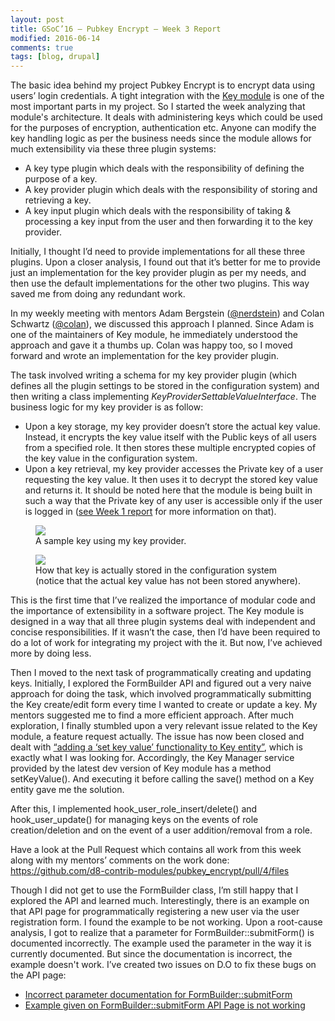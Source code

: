 ```yaml
---
layout: post
title: GSoC’16 – Pubkey Encrypt – Week 3 Report
modified: 2016-06-14
comments: true
tags: [blog, drupal]
---
```


The basic idea behind my project Pubkey Encrypt is to encrypt data using users’ login credentials. A tight integration with the <a href="https://www.drupal.org/project/key">Key module</a> is one of the most important parts in my project. So I started the week analyzing that module's architecture. It deals with administering keys which could be used for the purposes of encryption, authentication etc. Anyone can modify the key handling logic as per the business needs since the module allows for much extensibility via these three plugin systems:

* A key type plugin which deals with the responsibility of defining the purpose of a key.
* A key provider plugin which deals with the responsibility of storing and retrieving a key.
* A key input plugin which deals with the responsibility of taking & processing a key input from the user and then forwarding it to the key provider.

Initially, I thought I’d need to provide implementations for all these three plugins. Upon a closer analysis, I found out that it’s better for me to provide just an implementation for the key provider plugin as per my needs, and then use the default implementations for the other two plugins. This way saved me from doing any redundant work.

In my weekly meeting with mentors Adam Bergstein (<a href ='https://www.drupal.org/u/nerdstein'>@nerdstein</a>) and Colan Schwartz (<a href='https://www.drupal.org/u/colan'>@colan</a>), we discussed this approach I planned. Since Adam is one of the maintainers of Key module, he immediately understood the approach and gave it a thumbs up. Colan was happy too, so I moved forward and wrote an implementation for the key provider plugin.

The task involved writing a schema for my key provider plugin (which defines all the plugin settings to be stored in the configuration system) and then writing a class implementing <i>KeyProviderSettableValueInterface</i>. The business logic for my key provider is as follow:

* Upon a key storage, my key provider doesn’t store the actual key value. Instead, it encrypts the key value itself with the Public keys of all users from a specified role. It then stores these multiple encrypted copies of the key value in the configuration system.
* Upon a key retrieval, my key provider accesses the Private key of a user requesting the key value. It then uses it to decrypt the stored key value and returns it. It should be noted here that the module is being built in such a way that the Private key of any user is accessible only if the user is logged in (<a href="http://www.talhaparacha.com/gsoc-2016-week-1-report/">see Week 1 report</a> for more information on that).


<figure>
  <img src="http://www.talhaparacha.com/key-provider.png">
  <figcaption>
  A sample key using my key provider.
  </figcaption>
</figure>

<figure>
  <img src="http://www.talhaparacha.com/key-configuration.png">
  <figcaption>
  How that key is actually stored in the configuration system (notice that the actual key value has not been stored anywhere).
  </figcaption>
</figure>

This is the first time that I’ve realized the importance of modular code and the importance of extensibility in a software project. The Key module is designed in a way that all three plugin systems deal with independent and concise responsibilities. If it wasn’t the case, then I’d have been required to do a lot of work for integrating my project with the it. But now, I’ve achieved more by doing less.

Then I moved to the next task of programmatically creating and updating keys. Initially, I explored the FormBuilder API and figured out a very naive approach for doing the task, which involved programmatically submitting the Key create/edit form every time I wanted to create or update a key. My mentors suggested me to find a more efficient approach. After much exploration, I finally stumbled upon a very relevant issue related to the Key module, a feature request actually. The issue has now been closed and dealt with <a href="https://www.drupal.org/node/2693145">“adding a ‘set key value’ functionality to Key entity”</a>, which is exactly what I was looking for. Accordingly, the Key Manager service provided by the latest dev version of Key module has a method setKeyValue(). And executing it before calling the save() method on a Key entity gave me the solution.

After this, I implemented hook_user_role_insert/delete() and hook_user_update() for managing keys on the events of role creation/deletion and on the event of a user addition/removal from a role.

Have a look at the Pull Request which contains all work from this week along with my mentors’ comments on the work done: <a href="https://github.com/d8-contrib-modules/pubkey_encrypt/pull/4/files">https://github.com/d8-contrib-modules/pubkey_encrypt/pull/4/files</a>

Though I did not get to use the FormBuilder class, I’m still happy that I explored the API and learned much. Interestingly, there is an example on that API page for programmatically registering a new user via the user registration form. I found the example to be not working. Upon a root-cause analysis, I got to realize that a parameter for FormBuilder::submitForm() is documented incorrectly. The example used the parameter in the way it is currently documented. But since the documentation is incorrect, the example doesn't work. I’ve created two issues on D.O to fix these bugs on the API page:

* <a href="https://www.drupal.org/node/2747269">Incorrect parameter documentation for FormBuilder::submitForm</a>
* <a href="https://www.drupal.org/node/2747273">Example given on FormBuilder::submitForm API Page is not working</a>






